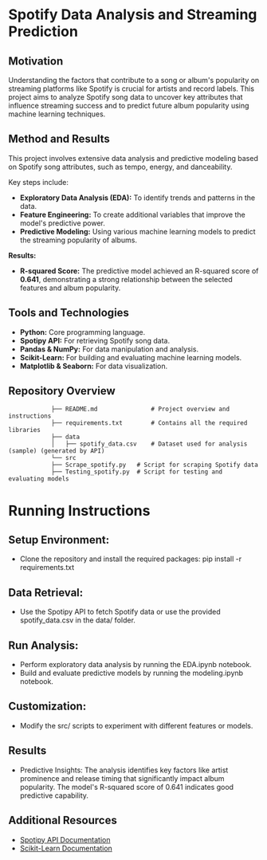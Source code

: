 # Spotify Data Analysis and Streaming Prediction

## Motivation
Understanding the factors that contribute to a song or album's popularity on streaming platforms like Spotify is crucial for artists and record labels. This project aims to analyze Spotify song data to uncover key attributes that influence streaming success and to predict future album popularity using machine learning techniques.

## Method and Results
This project involves extensive data analysis and predictive modeling based on Spotify song attributes, such as tempo, energy, and danceability.

Key steps include:
- **Exploratory Data Analysis (EDA):** To identify trends and patterns in the data.
- **Feature Engineering:** To create additional variables that improve the model's predictive power.
- **Predictive Modeling:** Using various machine learning models to predict the streaming popularity of albums.

**Results:**
- **R-squared Score:** The predictive model achieved an R-squared score of **0.641**, demonstrating a strong relationship between the selected features and album popularity.

## Tools and Technologies
- **Python:** Core programming language.
- **Spotipy API:** For retrieving Spotify song data.
- **Pandas & NumPy:** For data manipulation and analysis.
- **Scikit-Learn:** For building and evaluating machine learning models.
- **Matplotlib & Seaborn:** For data visualization.

## Repository Overview
                ├── README.md               # Project overview and instructions
                ├── requirements.txt        # Contains all the required libraries
                ├── data
                │   ├── spotify_data.csv    # Dataset used for analysis (sample) (generated by API)
                └── src
                ├── Scrape_spotify.py   # Script for scraping Spotify data
                ├── Testing_spotify.py  # Script for testing and evaluating models


# Running Instructions
## Setup Environment:
- Clone the repository and install the required packages:
pip install -r requirements.txt

## Data Retrieval:
- Use the Spotipy API to fetch Spotify data or use the provided spotify_data.csv in the data/ folder.

## Run Analysis:
- Perform exploratory data analysis by running the EDA.ipynb notebook.
- Build and evaluate predictive models by running the modeling.ipynb notebook.

## Customization:
- Modify the src/ scripts to experiment with different features or models.

## Results
- Predictive Insights: The analysis identifies key factors like artist prominence and release timing that significantly impact album popularity. The model's R-squared score of 0.641 indicates good predictive capability.

## Additional Resources
- [Spotipy API Documentation](https://spotipy.readthedocs.io/)
- [Scikit-Learn Documentation](https://scikit-learn.org/stable/)
